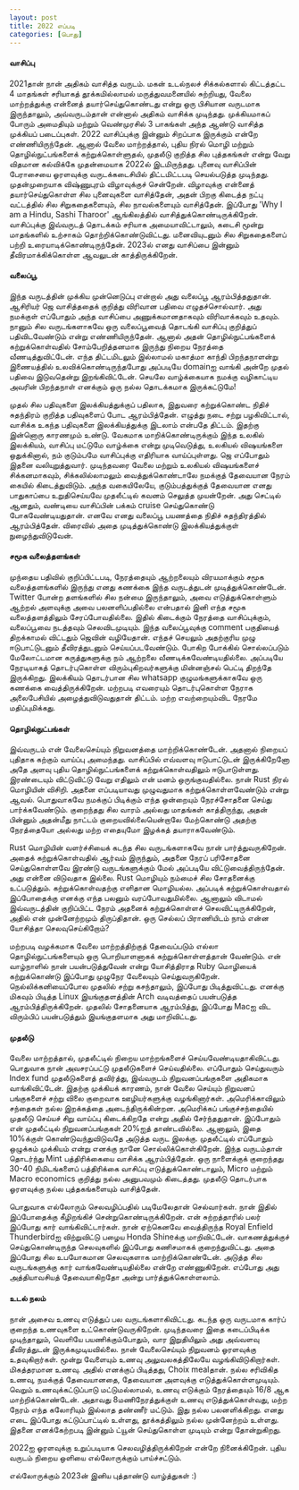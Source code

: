 ```yaml
---
layout: post
title: 2022 எப்படி
categories: [பொது]
---
```


#### வாசிப்பு
2021தான் நான் அதிகம் வாசித்த வருடம். மகன் உடல்நலச் சிக்கல்களால் கிட்டத்தட்ட 4 மாதங்கள் சரியாகத் தூக்கமில்லாமல் மருத்துவமனையில் சுற்றியது, வேலை மாற்றத்துக்கு என்னைத் தயார்செய்துகொண்டது என்று ஒரு பிசியான வருடமாக இருந்தாலும், அவ்வருடம்தான் என்னால் அதிகம் வாசிக்க முடிந்தது. முக்கியமாகப் போரும் அமைதியும் மற்றும் வெண்முரசில் 3 பாகங்கள் அந்த ஆண்டு வாசித்த முக்கியப் படைப்புகள். 2022 வாசிப்புக்கு இன்னும் சிறப்பாக இருக்கும் என்றே எண்ணியிருந்தேன். ஆனால் வேலை மாற்றத்தால், புதிய நிரல் மொழி மற்றும் தொழில்நுட்பங்களைக் கற்றுக்கொள்ளுதல், முதலீடு குறித்த சில புத்தகங்கள் என்று வேறு விதமான கல்விக்கே முதன்மையாக 2022ல் இடமிருந்தது. புனைவு வாசிப்பின் பேராசையை ஓரளவுக்கு வருடக்கடைசியில் திட்டமிட்டபடி செயல்படுத்த முடிந்தது. முதன்முறையாக விஷ்ணுபுரம் விழாவுக்குச் சென்றேன். விழாவுக்கு என்னைத் தயார்செய்துகொள்ள சில புனைவுகளை வாசித்தேன், அதன் பிறகு கிடைத்த நட்பு வட்டத்தில் சில சிறுகதைகளையும், சில நாவல்களையும் வாசித்தேன். இப்போது 'Why I am a Hindu, Sashi Tharoor' ஆங்கிலத்தில் வாசித்துக்கொண்டிருக்கிறேன். வாசிப்புக்கு இவ்வருடத் தொடக்கம் சரியாக அமையாவிட்டாலும், கடைசி மூன்று மாதங்களில் உற்சாகம் தொற்றிக்கொண்டுவிட்டது. மனைவியுடனும் சில சிறுகதைகளைப் பற்றி உரையாடிக்கொண்டிருந்தேன். 2023ல் எனது வாசிப்பை இன்னும் தீவிரமாக்கிக்கொள்ள ஆவலுடன் காத்திருக்கிறேன்.

#### வலைப்பூ
இந்த வருடத்தின் முக்கிய முன்னெடுப்பு என்றால் அது வலைப்பூ ஆரம்பித்ததுதான். ஆசிரியர் ஜெ வாசித்ததைக் குறித்து விரிவான பதிவை எழுதச்சொல்வார். அது நமக்குள் எப்போதும் அந்த வாசிப்பை அணுக்கமானதாகவும் விரிவாக்கவும் உதவும். நானும் சில வருடங்களாகவே ஒரு வலைப்பூவைத் தொடங்கி வாசிப்பு குறித்துப் பதிவிடவேண்டும் என்று எண்ணியிருந்தேன். ஆனால் அதன் தொழில்நுட்பங்களைக் கற்றுக்கொள்வதில் சோம்பேறித்தனமாக இருந்து நிறைய நேரத்தை வீணடித்துவிட்டேன். எந்த திட்டமிடலும் இல்லாமல் மகாத்மா காந்தி பிறந்தநாளன்று இணையத்தில் உலவிக்கொண்டிருந்தபோது அப்படியே domainஐ வாங்கி அன்றே முதல் பதிவை இடுவதென்று இறங்கிவிட்டேன். செயலே வாழ்க்கையாக நமக்கு வழிகாட்டிய அவரின் பிறந்தநாள் எனக்கும் ஒரு நல்ல தொடக்கமாக இருக்கட்டுமே! 

முதல் சில பதிவுகளை இலக்கியத்துக்குப் பதிலாக, இதுவரை கற்றுக்கொண்ட நிதிச் சுதந்திரம் குறித்த பதிவுகளைப் போட ஆரம்பித்தேன். எழுத்து நடை சற்று பழகிவிட்டால், வாசிக்க உகந்த பதிவுகளை இலக்கியத்துக்கு இடலாம் என்பதே திட்டம். இதற்கு இன்னொரு காரணமும் உண்டு. வேகமாக மாறிக்கொண்டிருக்கும் இந்த உலகில் இலக்கியம், வாசிப்பு மட்டுமே வாழ்க்கை என்று முடிவெடுத்து, உலகியல் விஷயங்களை ஒதுக்கினால், நம் குடும்பமே  வாசிப்புக்கு எதிரியாக வாய்ப்புள்ளது. ஜெ எப்போதும் இதனை வலியுறுத்துவார். முடிந்தவரை வேலை மற்றும் உலகியல் விஷயங்களைச் சிக்கனமாகவும், சிக்கலில்லாமலும் வைத்துக்கொண்டாலே நமக்குத் தேவையான நேரம் கையில் கிடைத்துவிடும். அந்த வகையிலேயே, குடும்பத்துக்குத் தேவையான எனது பாதுகாப்பை உறுதிசெய்யவே முதலீட்டில் கவனம் செலுத்த முயன்றேன். அது செட்டில் ஆனதும், வண்டியை வாசிப்பின் பக்கம் cruise செய்துகொண்டு போகவேண்டியதுதான். எனவே எனது வலைப்பூ பயணத்தை நிதிச் சுதந்திரத்தில் ஆரம்பித்தேன். விரைவில் அதை முடித்துக்கொண்டு இலக்கியத்துக்குள் நுழைந்துவிடுவேன்.

#### சமூக வலைத்தளங்கள்
முந்தைய பதிவில் குறிப்பிட்டபடி, நேரத்தையும் ஆற்றலையும் விரயமாக்கும் சமூக வலைத்தளங்களில் இருந்து எனது கணக்கை இந்த வருடத்துடன் முடித்துக்கொண்டேன். Twitter போன்ற தளங்களில் சில நன்மை இருந்தாலும், அவை எடுத்துக்கொள்ளும் ஆற்றல் அளவுக்கு அவை பலனளிப்பதில்லை என்பதால் இனி எந்த சமூக வலைத்தளத்திலும் சேரப்போவதில்லை. இதில் கிடைக்கும் நேரத்தை வாசிப்புக்கும், வலைப்பூவை நடத்தவும் செலவிடமுடியும். இந்த வலைப்பூவுக்கு comment பகுதியைத் திறக்காமல் விட்டதும் ஜெவின் வழியேதான். எந்தச் செயலும் அதற்குரிய முழு ஈடுபாட்டுடனும் தீவிரத்துடனும் செய்யப்படவேண்டும். போகிற போக்கில் சொல்லப்படும் மேலோட்டமான கருத்துகளுக்கு நம் ஆற்றலை வீணடிக்கவேண்டியதில்லை. அப்படியே நேரடியாகத் தொடர்புகொள்ள விரும்புகிறவர்களுக்கு மின்னஞ்சல் பெட்டி திறந்தே இருக்கிறது. இலக்கியம் தொடர்பான சில whatsapp குழுமங்களுக்காகவே ஒரு கணக்கை வைத்திருக்கிறேன். மற்றபடி எவரையும் தொடர்புகொள்ள நேராக அலைபேசியில் அழைத்துவிடுவதுதான் திட்டம். மற்ற எவற்றையும்விட நேரமே மதிப்புமிக்கது.

#### தொழில்நுட்பங்கள்
இவ்வருடம் என் வேலைசெய்யும் நிறுவனத்தை மாற்றிக்கொண்டேன். அதனால் நிறையப் புதிதாக கற்கும் வாய்ப்பு அமைந்தது. வாசிப்பில் எவ்வளவு ஈடுபாட்டுடன் இருக்கிறேனோ அதே அளவு புதிய தொழில்நுட்பங்களைக் கற்றுக்கொள்வதிலும் ஈடுபாடுள்ளது. இரண்டையும் விட்டுவிட்டு வேறு எதிலும் என் மனம் ஒருங்குவதில்லை. நான் Rust நிரல் மொழியின் விசிறி. அதனை எப்படியாவது முழுவதுமாக கற்றுக்கொள்ளவேண்டும் என்று ஆவல். பொதுவாகவே நமக்குப் பிடிக்கும் எந்த ஒன்றையும் நேரச்சோதனை செய்து பார்க்கவேண்டும். குறைந்தது சில வாரம் அல்லது மாதங்கள் காத்திருந்து, அதன் பின்னும் அதன்மீது நாட்டம் குறையவில்லையென்றாலே மேற்கொண்டு அதற்கு நேரத்தையோ அல்லது மற்ற எதையுமோ இழக்கத் தயாராகவேண்டும். 

Rust மொழியின் வளர்ச்சியைக் கடந்த சில வருடங்களாகவே நான் பார்த்துவருகிறேன். அதைக் கற்றுக்கொள்வதில் ஆர்வம் இருந்தும், அதனை நேரப் பரிசோதனை செய்துகொள்ளவே இரண்டு வருடங்களுக்கும் மேல் அப்படியே விட்டுவைத்திருந்தேன். அது என்னை விடுவதாக இல்லை. Rust மொழியும் நம்மைச் சில சோதனைக்கு உட்படுத்தும். கற்றுக்கொள்வதற்கு எளிதான மொழியல்ல. அப்படிக் கற்றுக்கொள்வதால் இப்போதைக்கு எனக்கு எந்த பலனும் வரப்போவதுமில்லை. ஆனாலும் விடாமல் இவ்வருடத்தின் குறிப்பிட்ட நேரம் அதனைக் கற்றுக்கொள்ளச் செலவிட்டிருக்கிறேன், அதில் என் முன்னேற்றமும் திருப்திதான். ஒரு செல்லப் பிராணியிடம் நாம் என்ன யோசித்தா செலவுசெய்கிறோம்?

மற்றபடி வழக்கமாக வேலை மாற்றத்திற்குத் தேவைப்படும் எல்லா தொழில்நுட்பங்களையும் ஒரு பொறியாளனாகக் கற்றுக்கொள்ளத்தான் வேண்டும். என் வாழ்நாளில் நான் பயன்படுத்துவேன் என்று யோசித்திராத Ruby மொழியைக் கற்றுக்கொண்டு இப்போது முழுநேர வேலையும் செய்துவருகிறேன். நெல்லிக்கனியைப்போல முதலில் சற்று கசந்தாலும், இப்போது பிடித்துவிட்டது. எனக்கு மிகவும் பிடித்த Linux இயங்குதளத்தின் Arch வடிவத்தைப் பயன்படுத்த ஆரம்பித்திருக்கிறேன். முதலில் சோதனையாக ஆரம்பித்து, இப்போது Macஐ விட விரும்பிப் பயன்படுத்தும் இயங்குதளமாக அது மாறிவிட்டது.

#### முதலீடு
வேலை மாற்றத்தால், முதலீட்டில் நிறைய மாற்றங்களைச் செய்யவேண்டியதாகிவிட்டது. பொதுவாக நான் அவசரப்பட்டு முதலீடுகளைச் செய்வதில்லை. எப்போதும் செய்துவரும் Index fund முதலீடுகளைத் தவிர்த்து, இவ்வருடம் நிறுவனப்பங்குகளை அதிகமாக வாங்கிவிட்டேன். இதற்கு முக்கியக் காரணம், நான் வேலை செய்யும் நிறுவனப் பங்குகளைச் சற்று விலை குறைவாக ஊழியர்களுக்கு வழங்கினார்கள். அமெரிக்காவிலும் சந்தைகள் நல்ல இறக்கத்தை அடைந்திருக்கின்றன.  அமெரிக்கப் பங்குச்சந்தையில் முதலீடு செய்யச் சிறு வாய்ப்பு கிடைக்கிறதே என்று அதில் சேர்ந்ததுதான். இப்போதும் என் முதலீட்டில் நிறுவனப்பங்குகள் 20%ஐத் தாண்டவில்லை. ஆனாலும், இதை 10%க்குள் கொண்டுவந்துவிடுவதே அடுத்த வருட இலக்கு. முதலீட்டில் எப்போதும் ஒழுக்கம் முக்கியம் என்று எனக்கு நானே சொல்லிக்கொள்கிறேன். இந்த வருடம்தான் தொடர்ந்து Mint பத்திரிக்கையை வாசிக்க ஆரம்பித்தேன். ஒரு நாளைக்குக் குறைந்தது 30-40 நிமிடங்களைப் பத்திரிக்கை வாசிப்பு எடுத்துக்கொண்டாலும், Micro மற்றும் Macro economics குறித்து நல்ல அனுபவமும் கிடைத்தது. முதலீடு தொடர்பாக ஓரளவுக்கு நல்ல புத்தகங்களையும் வாசித்தேன்.

பொதுவாக எல்லோரும் செலவழிப்பதில் படிமேலேதான் செல்வார்கள். நான் இதில் இப்போதைக்கு கீழிறங்கிச் சென்றுகொண்டிருக்கிறேன். என் சுற்றத்தாரில் பலர் இப்போது கார் வாங்கிவிட்டார்கள். நான் ஏற்கெனவே வைத்திருந்த Royal Enfield Thunderbirdஐ விற்றுவிட்டு பழைய Honda Shineக்கு மாறிவிட்டேன். வாகணத்துக்குச் செய்துகொண்டிருந்த செலவுகளில் இப்போது கணிசமாகக் குறைந்துவிட்டது. அதை இப்போது சில உபயோகமான செலவுகளாக மாற்றிக்கொண்டேன். அடுத்த சில வருடங்களுக்கு கார் வாங்கவேண்டியதில்லை என்றே எண்ணுகிறேன். எப்போது அது அத்தியாவசியத் தேவையாகிறதோ அன்று பார்த்துக்கொள்ளலாம்.

#### உடல் நலம்
நான் அசைவ உணவு எடுத்துப் பல வருடங்களாகிவிட்டது. கடந்த ஒரு வருடமாக கார்ப் குறைந்த உணவுகளை உட்கொண்டுவருகிறேன். முடிந்தவரை இதை கடைப்பிடிக்க முடிந்தாலும், வெளியே பயணிக்கும்போதும், வார இறுதியிலும் அது அவ்வளவு தீவிரத்துடன் இருக்கமுடியவில்லை. நான் வேலைசெய்யும் நிறுவனம் ஓரளவுக்கு உதவுகிறார்கள். மூன்று வேளையும் உணவு அலுவலகத்திலேயே வழங்கிவிடுகிறார்கள். மிகத்தரமான உணவு. அதில் எனக்குப் பிடித்தது, Choix mealதான். நல்ல சரிவிகித உணவு, நமக்குத் தேவையானதை, தேவையான அளவுக்கு எடுத்துக்கொள்ளமுடியும். வெறும் உணவுக்கட்டுப்பாடு மட்டுமல்லாமல், உணவு எடுக்கும் நேரத்தையும் 16/8 ஆக மாற்றிக்கொண்டேன். அதாவது 8மணிநேரத்துக்குள் உணவு எடுத்துக்கொள்வது, மற்ற நேரம் எந்த கலோரியும் இல்லாத தண்ணீர் மட்டும். இது நல்ல பலனளிக்கிறது. எனது எடை இப்போது கட்டுப்பாட்டில் உள்ளது, தூக்கத்திலும் நல்ல முன்னேற்றம் உள்ளது. இதனை எனக்கேற்றபடி இன்னும் ட்யூன் செய்துகொள்ள முடியும் என்று தோன்றுகிறது.

2022ஐ ஓரளவுக்கு உறுப்படியாக செலவழித்திருக்கிறேன் என்றே நினைக்கிறேன். புதிய வருடம் நிறைய ஒளியை எல்லோருக்கும் பாய்ச்சட்டும்.

எல்லோருக்கும் 2023ன் இனிய புத்தாண்டு வாழ்த்துகள் :)